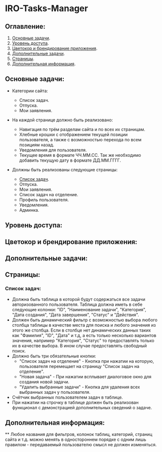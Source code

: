 # IRO-Tasks-Manager
 
## Оглавление:

1. [Основные задачи](#основные-задачи).
2. [Уровень доступа](#уровень-доступа).
3. [Цветокор и брендирование приложения](#цветокор-и-брендирование-приложения).
4. [Дополнительные задачи](#дополнительные-задачи).
5. [Страницы](#страницы).
6. [Дополнительная информация](#дополнительная-информация).

## Основные задачи:

- Категории сайта:
    - Список задач.
    - Отпуска.
    - Мои заявления.

- На каждой странице должно быть реализовано:
    - Навигация по трём разделам сайта и по всех их страницам. 
    - Хлебные крошки с отображением текущей позиции пользователя, а также с возможностью перехода по всем позициям назад.
    - Уведомления для пользователя.
    - Текущее время в формате ЧЧ.ММ.СС. Так же необходимо добавить текущую дату в формате ДД.ММ.ГГГГ.

- Должны быть реализованы следующие страницы:
    - [Список задач](#список-задач).
    - Отпуска.
    - Мои заявления.
    - Список задач на отделение.
    - Профиль пользователя.
    - Уведомления.
    - Админка.


## Уровень доступа:
## Цветокор и брендирование приложения:
## Дополнительные задачи:
## Страницы:

### Список задач:

- Должна быть таблица в которой будут содержаться все задачи авторизованного пользователя. Таблица должна иметь в себе следующие колонки: "ID", "Наименование задачи", "Категория", "Дата создания", "Дата завершения", "Статус" и "Действия".
- Должен быть динамический фильтр с возможностью выбора любого столбца таблицы в качестве места для поиска и любого значения из этого же столбца. Если в столбце нет динамических данных таких как "Фамилия", "ID", "Дата" и т.д, а есть только несколько вариантов значения, например "Категория", "Статус" то предоставлять только их в качестве выбора. В ином случае предоставлять свободный поиск.
- Должно быть три обязательные кнопки:
    - "Список задач на отделение" - Кнопка при нажатии на которую, пользователя перемещает на страницу "Список задач на отделение".
    - "Новая задача" - При нажатии всплывает диалоговое окно для создания новой задачи.
    - "Удалить выбранные задачи" - Кнопка для удаления всех выбранных задач у пользователя.
- Счётчик выбранных пользователем задач в таблице.
- При нажатии на строчку в таблице должен быть реализован функционал с демонстрацией дополнительных сведений о задаче.

## Дополнительная информация:

** Любое названия для фильтров, колонок таблиц, категорий, страниц сайта и т.д. можно менять в одностороннем порядке с одним лишь правилом - передаваемый пользователю смысл не должен изменяться.
